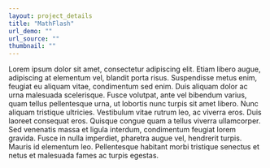 ```yaml
---
layout: project_details
title: "MathFlash"
url_demo: ""
url_source: ""
thumbnail: ""
---
```


Lorem ipsum dolor sit amet, consectetur adipiscing elit. Etiam libero augue, adipiscing at elementum vel, blandit porta risus. Suspendisse metus enim, feugiat eu aliquam vitae, condimentum sed enim. Duis aliquam dolor ac urna malesuada scelerisque. Fusce volutpat, ante vel bibendum varius, quam tellus pellentesque urna, ut lobortis nunc turpis sit amet libero. Nunc aliquam tristique ultricies. Vestibulum vitae rutrum leo, ac viverra eros. Duis laoreet consequat eros. Quisque congue quam a tellus viverra ullamcorper. Sed venenatis massa et ligula interdum, condimentum feugiat lorem gravida. Fusce in nulla imperdiet, pharetra augue vel, hendrerit turpis. Mauris id elementum leo. Pellentesque habitant morbi tristique senectus et netus et malesuada fames ac turpis egestas.
